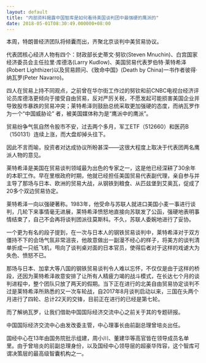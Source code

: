 ```yaml
---
layout: default
title: "内部资料揭露中国智库是如何看待美国谈判团中最强硬的鹰派的"
date: 2018-05-01T08:30:49.000000+08:00
---
```


本周，特朗普经济团队将倾囊而出，齐聚北京谈判中美贸易协议。

代表团核心经济人物有四个：财政部长史蒂文·努钦(Steven Mnuchin)、白宫国家经济委员会主任拉里·库德洛(Larry Kudlow)、美国贸易代表罗伯特·莱特希泽(Robert Lighthizer)以及贸易顾问、《致命中国》(Death by China)一书作者彼得·纳瓦罗(Peter Navarro)。

四人在贸易上持不同观点，之前曾在华尔街工作过的努钦和前CNBC电视台经济评论员库德洛更倾向于接受自由贸易，反对严厉关税，不愿发起可能损害美国企业并导致股市暴跌的贸易冲突；莱特希泽则鼓励总统采取更加强硬的态度，而纳瓦罗作为一个“中国威胁论” 者，被美国媒体称为是“鹰派中的鹰派”。

贸易纷争气氛自然令股市不安，过去两个多月，军工ETF（512660）和医药B（150131）连续上涨，而大盘却掉头往下。

因此不言而喻，投资者对达成协议所盼甚深——这很大程度上取决于代表团两名鹰派人物的意见。

莱特希泽是美国在贸易谈判领域最为出色的专家之一，这是他已经深耕了30余年的本职工作。早在里根政府时期，他就已经担任美国贸易代表副代理，亲自参与并主导了那场与日本、欧洲的贸易大战，从钢铁到粮食、从匹兹堡到艾奥瓦，促成了20多个双边贸易协定。

莱特希泽一向以强硬著称。1983年，他受命与苏联人就进口美国小麦一事进行谈判，几轮下来事情毫无进展，莱特希泽愤怒地直接向苏联发了公函，强硬地表明事情结束了，自己不会再将谈判团派往莫斯科。不久，苏联人委婉地进行了妥协。

一个更为有名的段子提到，在一次与日本人的钢铁贸易谈判中，莱特希泽对于双方僵持不下的会场气氛非常沮丧，他故意做出一副漫不经心的样子，将美方的谈判清单折成一只纸飞机，甩向了谈判桌对面的日本官员，使得后者对于这样的戏谑大为失色、愤怒不已。

那场与日本、加拿大等八国的钢铁贸易谈判令人难以忘怀，不仅仅是由于这样的桥段，还因为莱特希泽故意安排了让所有人精疲力竭的战斗模式，在长达七个月的谈判进程中，整个团队只放了两天的假期。当下正在进行的北美自由贸易协定谈判不过是莱特希泽所熟悉的又一次车轮战，自2017年8月谈判启动以来，三国在头两个月进行了四轮、总计22天的交锋，目前正在进行的已经是第七轮。

而了解纳瓦罗，让我们借助中国国际经济交流中心之前关于其的专题研报。

中国国际经济交流中心由发改委主管，中心理事长由前副总理曾培炎出任。

国经中心在13年由国务院批示组建，周小川、董建华等高官皆在领导成员名单里。由于曾培炎的前副总理身份，以及国经中心领导层的超豪华阵容，这个智库可谓决策层的最高级智囊机构之一。

